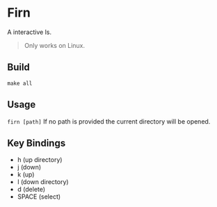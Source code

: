 # Firn

A interactive ls.
> Only works on Linux.

## Build

`make all`

## Usage

`firn [path]`
If no path is provided the current directory will be opened.

## Key Bindings

* h (up directory) 
* j (down)
* k (up)
* l (down directory)
* d (delete)
* SPACE (select)
